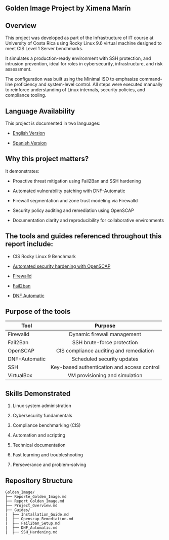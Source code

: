 ## Golden Image Project by Ximena Marín

## Overview
This project was developed as part of the Infrastructure of IT course at University of Costa Rica using Rocky Linux 9.6 virtual machine designed to meet CIS Level 1 Server benchmarks.

It simulates a production-ready environment with SSH protection, and intrusion prevention, ideal for roles in cybersecurity, infrastructure, and risk assessment.

The configuration was built using the Minimal ISO to emphasize command-line proficiency and system-level control. All steps were executed manually to reinforce understanding of Linux internals, security policies, and compliance tooling.

## Language Availability

This project is documented in two languages:

* [English Version](/Golden_Image/Report_Golden_Image.md)

* [Spanish Version](/Golden_Image/Reporte_Golden_Image.md)

## Why this project matters?
It demonstrates:

- Proactive threat mitigation using Fail2Ban and SSH hardening

- Automated vulnerability patching with DNF-Automatic

- Firewall segmentation and zone trust modeling via Firewalld

- Security policy auditing and remediation using OpenSCAP

- Documentation clarity and reproducibility for collaborative environments

## The tools and guides referenced throughout this report include:

- CIS Rocky Linux 9 Benchmark

- [Automated security hardening with OpenSCAP](https://tech-couch.com/post/automated-security-hardening-on-rockylinux-with-openscap)

- [Firewalld](https://docs.rockylinux.org/guides/security/firewalld-beginners/)

- [Fail2ban](https://www.digitalocean.com/community/tutorials/how-to-protect-ssh-with-fail2ban-on-rocky-linux-9)

- [DNF Automatic](https://docs.rockylinux.org/guides/security/dnf_automatic/)

## Purpose of the tools
| Tool      | Purpose   |    
| ----------  | :-------------: |
Firewalld	| Dynamic firewall management |
Fail2Ban	| SSH brute-force protection |
OpenSCAP	| CIS compliance auditing and remediation |
DNF-Automatic	| Scheduled security updates |
SSH	| Key-based authentication and access control |
VirtualBox | VM provisioning and simulation | 

## Skills Demonstrated

1. Linux system administration

2. Cybersecurity fundamentals

3. Compliance benchmarking (CIS)

4. Automation and scripting

5. Technical documentation

6. Fast learning and troubleshooting

7. Perseverance and problem-solving

## Repository Structure

```
Golden_Image/
├── Reporte_Golden_Image.md
├── Report_Golden_Image.md
├── Project_Overview.md
├── Guides/
|  ├── Installation_Guide.md
|  ├── Openscap_Remediation.md
|  ├── Fail2ban_Setup.md
|  ├── DNF_Automatic.md
|  ├── SSH_Hardening.md
```

